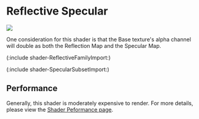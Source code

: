 Reflective Specular
===================


![](http://docwiki.hq.unity3d.com/uploads/Main/Shaders./Shader-ReflSpec.png)  

One consideration for this shader is that the Base texture's alpha channel will double as both the Reflection Map and the Specular Map.

(:include shader-ReflectiveFamilyImport:)

(:include shader-SpecularSubsetImport:)

Performance
-----------


Generally, this shader is moderately expensive to render.  For more details, please view the [Shader Peformance page](shader-performance.html).
